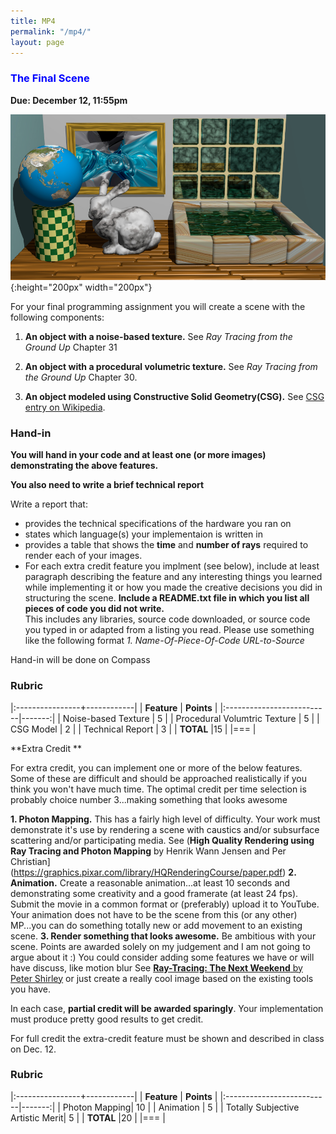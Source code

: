 ```yaml
---
title: MP4
permalink: "/mp4/"
layout: page
---
```


### <span style="color:blue"> The Final Scene  </span>
**Due: December 12, 11:55pm**

![Scene](/assets/img/scene.jpg){:height="200px" width="200px"}

For your final programming assignment you will create a scene with the following components:

1. **An object with a noise-based texture.** See _Ray Tracing from the Ground Up_ Chapter 31 

2. **An object with a procedural volumetric texture.** See _Ray Tracing from the Ground Up_ Chapter 30.  
 
3. **An object modeled using Constructive Solid Geometry(CSG).** See [CSG entry on Wikipedia](https://en.wikipedia.org/wiki/Constructive_solid_geometry). 
         
### Hand-in

**You will hand in your code and at least one (or more images) demonstrating the above features.**

**You also need to write a brief technical report**

Write a report that:
+ provides the technical specifications of the hardware you ran on
+ states which language(s) your implementaion is written in
+ provides a table that shows the **time** and **number of rays** required to render each of your images.
+ For each extra credit feature you implment (see below), include at least paragraph describing the feature and any interesting things you learned while implementing it or how you made the creative decisions you did in structuring the scene.
**Include a README.txt file in which you list all pieces of code you did not write.**  
This includes any libraries, source code downloaded, or source code you typed in or adapted from a listing you read. Please use something like the following format _1. Name-Of-Piece-Of-Code URL-to-Source_ 

Hand-in will be done on Compass
### Rubric

|:----------------+------------|
| **Feature**           | **Points** |
|:--------------------------|-------:|
| Noise-based Texture  | 5      |
| Procedural Volumtric Texture  | 5      |
| CSG Model | 2      |
| Technical Report    | 3      |
| **TOTAL**	                 |15        |
|===
| 

**Extra Credit **

For extra credit, you can implement one or more of the below features. Some of these are difficult and should be approached realistically if you think you won't have much time. The optimal credit per time selection is probably choice number 3...making something that looks awesome 

**1. Photon Mapping.** This has a fairly high level of difficulty. Your work must demonstrate it's use by rendering a scene with caustics and/or subsurface scattering and/or participating media. See (__High Quality Rendering using Ray Tracing and Photon Mapping__ by Henrik Wann Jensen and Per Christian](https://graphics.pixar.com/library/HQRenderingCourse/paper.pdf)
**2. Animation.** Create a reasonable animation...at least 10 seconds and demonstrating some creativity and a good framerate (at least 24 fps). Submit the movie in a common format or (preferably) upload it to YouTube. Your animation does not have to be the scene from this (or any other) MP...you can do something totally new or add movement to an existing scene.
**3. Render something that looks awesome.** Be ambitious with your scene. Points are awarded solely on my judgement and I am not going to argue about it :) You could consider adding some features we have or will have discuss, like motion blur See [__Ray-Tracing: The Next Weekend__ by Peter Shirley](https://www.amazon.com/gp/product/B01CO7PQ8C/ref=dbs_a_def_rwt_bibl_vppi_i1) or just create a really cool image based on the existing tools you have.

In each case, **partial credit will be awarded sparingly**. Your implementation must produce pretty good results to get credit.

For full credit the extra-credit feature must be shown and described in class on Dec. 12.  

### Rubric

|:----------------+------------|
| **Feature**           | **Points** |
|:--------------------------|-------:|
| Photon Mapping| 10 |
| Animation   | 5 |
| Totally Subjective Artistic Merit| 5     |
| **TOTAL**	                 |20        |
|===
| 
